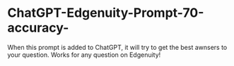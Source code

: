 # ChatGPT-Edgenuity-Prompt-70-accuracy-
When this prompt is added to ChatGPT, it will try to get the best awnsers to your question. Works for any question on Edgenuity! 
